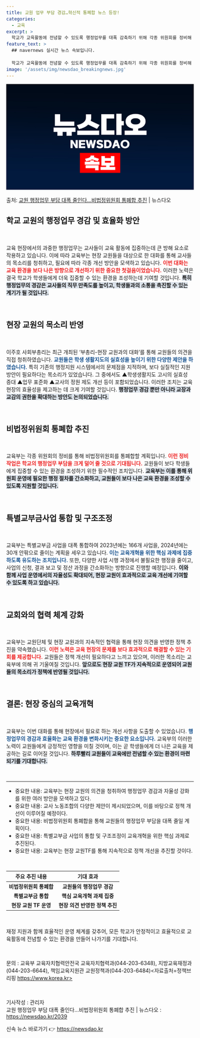 ```yaml
---
title: 교원 업무 부담 경감…혁신적 통폐합 뉴스 등장!
categories:
  - 교육
excerpt: >
  학교가 교육활동에 전념할 수 있도록 행정업무를 대폭 감축하기 위해 각종 위원회를 정비해 비법정위원회를 통폐합…
feature_text: >
  ## navernews 실시간 뉴스 속보입니다.

  학교가 교육활동에 전념할 수 있도록 행정업무를 대폭 감축하기 위해 각종 위원회를 정비해 비법정위원회를 통폐합…
image: '/assets/img/newsdao_breakingnews.jpg'
---
```


![뉴스다오 속보](/assets/img/newsdao_breakingnews.jpg)

<p>출처: <a href="https://newsdao.kr/2039" rel="dofollow">교원 행정업무 부담 대폭 줄인다…비법정위원회 통폐합 추진</a> | 뉴스다오</p>

<h2 data-ke-size="size26">학교 교원의 행정업무 경감 및 효율화 방안</h2>

<p data-ke-size="size16">&nbsp;</p>

교육 현장에서의 과중한 행정업무는 교사들이 교육 활동에 집중하는데 큰 방해 요소로 작용하고 있습니다. 이에 따라 교육부는 현장 교원들을 대상으로 한 대화를 통해 교사들의 목소리를 청취하고, 필요에 따라 각종 개선 방안을 모색하고 있습니다. <b><span style="color: #ee2323;">이번 대화는 교육 환경을 보다 나은 방향으로 개선하기 위한 중요한 첫걸음이었습니다.</span></b> 이러한 노력은 결국 학교가 학생들에게 더욱 집중할 수 있는 환경을 조성하는데 기여할 것입니다. <b><span style="background-color: #21538527;">특히 행정업무의 경감은 교사들의 직무 만족도를 높이고, 학생들과의 소통을 촉진할 수 있는 계기가 될 것입니다.</span></b> 

<p data-ke-size="size16">&nbsp;</p>

<h2 data-ke-size="size26">현장 교원의 목소리 반영</h2>

<p data-ke-size="size16">&nbsp;</p>

이주호 사회부총리는 최근 개최된 ‘부총리-현장 교원과의 대화’를 통해 교원들의 의견을 직접 청취하였습니다. <b><span style="color: #1a5490;">교원들은 학생 생활지도의 실효성을 높이기 위한 다양한 제안을 하였습니다.</span></b> 특히 기존의 행정지원 시스템에서의 문제점을 지적하며, 보다 실질적인 지원 방안이 필요하다는 목소리가 있었습니다. 그 중에서도 ▲학생생활지도 고시의 실효성 증대 ▲업무 표준화 ▲교사의 정원 제도 개선 등이 포함되었습니다. 이러한 조치는 교육 현장의 효율성을 제고하는 데 크게 기여할 것입니다. <b><span style="background-color: #21538527;">행정업무 경감 뿐만 아니라 교장과 교감의 권한을 확대하는 방안도 논의되었습니다.</span></b>

<p data-ke-size="size16">&nbsp;</p>

<h2 data-ke-size="size26">비법정위원회 통폐합 추진</h2>

<p data-ke-size="size16">&nbsp;</p>

교육부는 각종 위원회의 정비를 통해 비법정위원회를 통폐합할 계획입니다. <b><span style="color: #ee2323;">이런 정비 작업은 학교의 행정업무 부담을 크게 덜어 줄 것으로 기대됩니다.</span></b> 교원들이 보다 학생들에게 집중할 수 있는 환경을 조성하기 위한 필수적인 조치입니다. <b><span style="background-color: #21538527;">교육부는 이를 통해 위원회 운영에 필요한 행정 절차를 간소화하고, 교원들이 보다 나은 교육 환경을 조성할 수 있도록 지원할 것입니다.</span></b> 

<p data-ke-size="size16">&nbsp;</p>

<h2 data-ke-size="size26">특별교부금사업 통합 및 구조조정</h2>

<p data-ke-size="size16">&nbsp;</p>

교육부는 특별교부금 사업을 대폭 통합하여 2023년에는 166개 사업을, 2024년에는 30개 안팎으로 줄이는 계획을 세우고 있습니다. <b><span style="color: #1a5490;">이는 교육개혁을 위한 핵심 과제에 집중하도록 유도하는 조치입니다.</span></b> 또한, 다양한 사업 시행 과정에서 불필요한 행정을 줄이고, 사업의 신청, 결과 보고 및 정산 과정을 간소화하는 방향으로 진행할 예정입니다. <b><span style="background-color: #21538527;">이와 함께 사업 운영에서의 자율성도 확대되어, 현장 교원이 효과적으로 교육 개선에 기여할 수 있도록 하고 있습니다.</span></b> 

<p data-ke-size="size16">&nbsp;</p>

<h2 data-ke-size="size26">교회와의 협력 체계 강화</h2>

<p data-ke-size="size16">&nbsp;</p>

교육부는 교원단체 및 현장 교원과의 지속적인 협력을 통해 현장 의견을 반영한 정책 추진을 약속했습니다. <b><span style="color: #ee2323;">이런 노력은 교육 현장의 문제를 보다 효과적으로 해결할 수 있는 기회를 제공합니다.</span></b> 교원들은 정책 개선이 필요하다고 느끼고 있으며, 이러한 목소리는 교육부에 의해 귀 기울여질 것입니다. <b><span style="background-color: #21538527;">앞으로도 현장 교원 TF가 지속적으로 운영되어 교원들의 목소리가 정책에 반영될 것입니다.</span></b> 

<p data-ke-size="size16">&nbsp;</p>

<h2 data-ke-size="size26">결론: 현장 중심의 교육개혁</h2>

<p data-ke-size="size16">&nbsp;</p>

교육부는 이번 대화를 통해 현장에서 필요로 하는 개선 사항을 도출할 수 있었습니다. <b><span style="color: #1a5490;">행정업무의 경감과 효율화는 교육 환경을 변화시키는 중요한 요소입니다.</span></b> 교육부의 이러한 노력이 교원들에게 긍정적인 영향을 미칠 것이며, 이는 곧 학생들에게 더 나은 교육을 제공하는 길로 이어질 것입니다. <b><span style="background-color: #21538527;">하루빨리 교원들이 교육에만 전념할 수 있는 환경이 마련되기를 기대합니다.</span></b>

<p data-ke-size="size16">&nbsp;</p>

<hr>

<ul>
    <li>중요한 내용: 교육부는 현장 교원의 의견을 청취하여 행정업무 경감과 자율성 강화를 위한 여러 방안을 모색하고 있다.</li>
    <li>중요한 내용: 교사 노동조합의 다양한 제안이 제시되었으며, 이를 바탕으로 정책 개선이 이루어질 예정이다.</li>
    <li>중요한 내용: 비법정위원회 통폐합을 통해 교원들의 행정업무 부담을 대폭 줄일 계획이다.</li>
    <li>중요한 내용: 특별교부금 사업의 통합 및 구조조정이 교육개혁을 위한 핵심 과제로 추진된다.</li>
    <li>중요한 내용: 교육부는 현장 교원TF를 통해 지속적으로 정책 개선을 추진할 것이다.</li>
</ul>

<p data-ke-size="size16">&nbsp;</p>

<table style="width: 100%; border-collapse: collapse;">
    <thead>
        <tr>
            <th style="text-align: center; height: 17px;"><b>주요 추진 내용</b></th>
            <th style="text-align: center; height: 17px;"><b>기대 효과</b></th>
        </tr>
    </thead>
    <tbody>
        <tr>
            <td style="text-align: center; height: 17px;"><b>비법정위원회 통폐합</b></td>
            <td style="text-align: center; height: 17px;"><b>교원들의 행정업무 경감</b></td>
        </tr>
        <tr>
            <td style="text-align: center; height: 17px;"><b>특별교부금 통합</b></td>
            <td style="text-align: center; height: 17px;"><b>핵심 교육개혁 과제 집중</b></td>
        </tr>
        <tr>
            <td style="text-align: center; height: 17px;"><b>현장 교원 TF 운영</b></td>
            <td style="text-align: center; height: 17px;"><b>현장 의견 반영한 정책 추진</b></td>
        </tr>
    </tbody>
</table>

<p data-ke-size="size16">&nbsp;</p>

재정 지원과 함께 효율적인 운영 체계를 갖추어, 모든 학교가 안정적이고 효율적으로 교육활동에 전념할 수 있는 환경을 만들어 나가기를 기대합니다. 

<p data-ke-size="size16">&nbsp;</p>

문의 : 교육부 교육자치협력안전국 교육자치협력과(044-203-6348), 지방교육재정과(044-203-6644), 책임교육지원관 교원정책과(044-203-6484)<자료출처=정책브리핑 https://www.korea.kr>

<p data-ke-size="size16">&nbsp;</p>

기사작성 : 관리자<br>교원 행정업무 부담 대폭 줄인다…비법정위원회 통폐합 추진 | 뉴스다오  : <a href="https://newsdao.kr/2039">https://newsdao.kr/2039</a> 

신속 뉴스 바로가기 👉 <a href="https://newsdao.kr" rel="dofollow">https://newsdao.kr</a>


